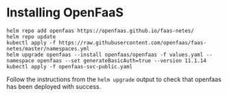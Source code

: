 # Installing OpenFaaS
```
helm repo add openfaas https://openfaas.github.io/faas-netes/
helm repo update
kubectl apply -f https://raw.githubusercontent.com/openfaas/faas-netes/master/namespaces.yml
helm upgrade openfaas --install openfaas/openfaas -f values.yaml --namespace openfaas --set generateBasicAuth=true --version 11.1.14
kubectl apply -f openfaas-svc-public.yaml
```
Follow the instructions from the `helm upgrade` output to check that openfaas 
has been deployed with success.
